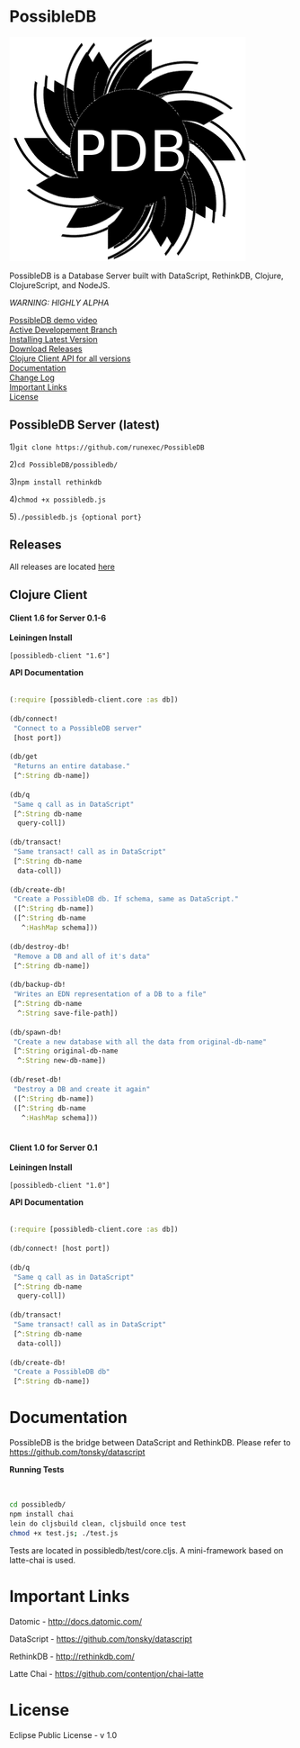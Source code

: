 PossibleDB
==========

![logo.png](possibledb/logo.png)

PossibleDB is a Database Server built with DataScript, RethinkDB, Clojure, ClojureScript, and NodeJS.

*WARNING: HIGHLY ALPHA*

[PossibleDB demo video](http://vimeo.com/107237345)<br />
[Active Developement Branch](https://github.com/runexec/PossibleDB/tree/dev)<br />
[Installing Latest Version](#possibledb-server-latest)<br />
[Download Releases](#releases)<br />
[Clojure Client API for all versions](#clojure-client)<br />
[Documentation](#documentation)<br />
[Change Log](CHANGES.md)<br />
[Important Links](#important-links)<br />
[License](#license)<br />

## PossibleDB Server (latest)

1)```git clone https://github.com/runexec/PossibleDB```

2)```cd PossibleDB/possibledb/```

3)```npm install rethinkdb```

4)```chmod +x possibledb.js```

5)```./possibledb.js {optional port}```


## Releases

All releases are located [here](https://github.com/runexec/PossibleDB/releases)

## Clojure Client

#### Client 1.6 for Server 0.1-6

<b>Leiningen Install</b><br />

```[possibledb-client "1.6"]```

<b>API Documentation</b>

```clojure

(:require [possibledb-client.core :as db])

(db/connect!
 "Connect to a PossibleDB server"
 [host port])

(db/get
 "Returns an entire database."
 [^:String db-name])

(db/q
 "Same q call as in DataScript"
 [^:String db-name
  query-coll])

(db/transact!
 "Same transact! call as in DataScript"
 [^:String db-name
  data-coll])

(db/create-db!
 "Create a PossibleDB db. If schema, same as DataScript."
 ([^:String db-name])
 ([^:String db-name
   ^:HashMap schema]))

(db/destroy-db!
 "Remove a DB and all of it's data"
 [^:String db-name])

(db/backup-db!
 "Writes an EDN representation of a DB to a file"
 [^:String db-name
  ^:String save-file-path])

(db/spawn-db!
 "Create a new database with all the data from original-db-name"
 [^:String original-db-name
  ^:String new-db-name])

(db/reset-db!
 "Destroy a DB and create it again"
 ([^:String db-name])
 ([^:String db-name
   ^:HashMap schema]))
  
```

#### Client 1.0 for Server 0.1


<b>Leiningen Install</b><br />

```[possibledb-client "1.0"]```

<b>API Documentation</b>

```clojure

(:require [possibledb-client.core :as db])

(db/connect! [host port])

(db/q
 "Same q call as in DataScript"
 [^:String db-name
  query-coll])

(db/transact!
 "Same transact! call as in DataScript"
 [^:String db-name
  data-coll])

(db/create-db!
 "Create a PossibleDB db"
 [^:String db-name])

```

# Documentation

PossibleDB is the bridge between DataScript and RethinkDB. Please refer to https://github.com/tonsky/datascript

<b>Running Tests</b>

<br />

```bash
cd possibledb/
npm install chai
lein do cljsbuild clean, cljsbuild once test
chmod +x test.js; ./test.js
```

Tests are located in possibledb/test/core.cljs. A mini-framework based on latte-chai is used.


# Important Links

Datomic - http://docs.datomic.com/

DataScript - https://github.com/tonsky/datascript

RethinkDB - http://rethinkdb.com/

Latte Chai - https://github.com/contentjon/chai-latte

# License 

Eclipse Public License - v 1.0
